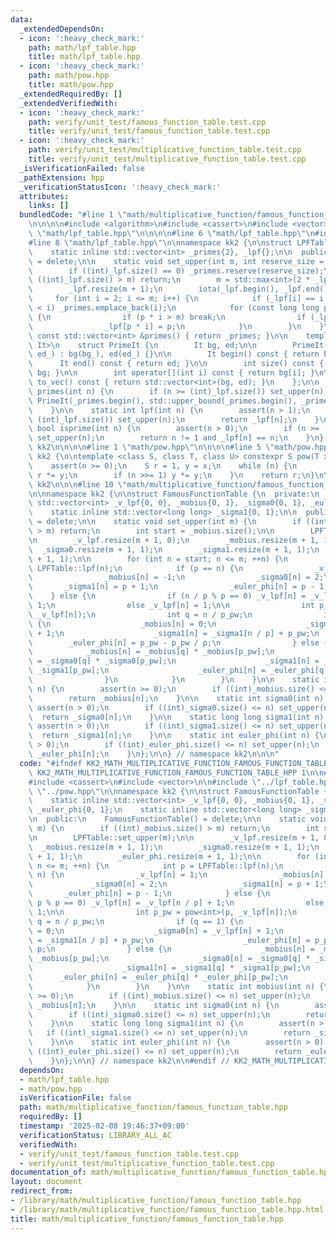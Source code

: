 ```yaml
---
data:
  _extendedDependsOn:
  - icon: ':heavy_check_mark:'
    path: math/lpf_table.hpp
    title: math/lpf_table.hpp
  - icon: ':heavy_check_mark:'
    path: math/pow.hpp
    title: math/pow.hpp
  _extendedRequiredBy: []
  _extendedVerifiedWith:
  - icon: ':heavy_check_mark:'
    path: verify/unit_test/famous_function_table.test.cpp
    title: verify/unit_test/famous_function_table.test.cpp
  - icon: ':heavy_check_mark:'
    path: verify/unit_test/multiplicative_function_table.test.cpp
    title: verify/unit_test/multiplicative_function_table.test.cpp
  _isVerificationFailed: false
  _pathExtension: hpp
  _verificationStatusIcon: ':heavy_check_mark:'
  attributes:
    links: []
  bundledCode: "#line 1 \"math/multiplicative_function/famous_function_table.hpp\"\
    \n\n\n\n#include <algorithm>\n#include <cassert>\n#include <vector>\n\n#line 1\
    \ \"math/lpf_table.hpp\"\n\n\n\n#line 6 \"math/lpf_table.hpp\"\n#include <numeric>\n\
    #line 8 \"math/lpf_table.hpp\"\n\nnamespace kk2 {\n\nstruct LPFTable {\n  private:\n\
    \    static inline std::vector<int> _primes{2}, _lpf{};\n\n  public:\n    LPFTable()\
    \ = delete;\n\n    static void set_upper(int m, int reserve_size = 26355867) {\n\
    \        if ((int)_lpf.size() == 0) _primes.reserve(reserve_size);\n        if\
    \ ((int)_lpf.size() > m) return;\n        m = std::max<int>(2 * _lpf.size(), m);\n\
    \        _lpf.resize(m + 1);\n        iota(_lpf.begin(), _lpf.end(), 0);\n   \
    \     for (int i = 2; i <= m; i++) {\n            if (_lpf[i] == i and _primes.back()\
    \ < i) _primes.emplace_back(i);\n            for (const long long p : _primes)\
    \ {\n                if (p * i > m) break;\n                if (_lpf[i] < p) break;\n\
    \                _lpf[p * i] = p;\n            }\n        }\n    }\n\n    static\
    \ const std::vector<int> &primes() { return _primes; }\n\n    template <typename\
    \ It>\n    struct PrimeIt {\n        It bg, ed;\n\n        PrimeIt(It bg_, It\
    \ ed_) : bg(bg_), ed(ed_) {}\n\n        It begin() const { return bg; }\n\n  \
    \      It end() const { return ed; }\n\n        int size() const { return ed -\
    \ bg; }\n\n        int operator[](int i) const { return bg[i]; }\n\n        std::vector<int>\
    \ to_vec() const { return std::vector<int>(bg, ed); }\n    };\n\n    static auto\
    \ primes(int n) {\n        if (n >= (int)_lpf.size()) set_upper(n);\n        return\
    \ PrimeIt(_primes.begin(), std::upper_bound(_primes.begin(), _primes.end(), n));\n\
    \    }\n\n    static int lpf(int n) {\n        assert(n > 1);\n        if (n >=\
    \ (int)_lpf.size()) set_upper(n);\n        return _lpf[n];\n    }\n\n    static\
    \ bool isprime(int n) {\n        assert(n > 0);\n        if (n >= (int)_lpf.size())\
    \ set_upper(n);\n        return n != 1 and _lpf[n] == n;\n    }\n};\n\n} // namespace\
    \ kk2\n\n\n\n#line 1 \"math/pow.hpp\"\n\n\n\n#line 5 \"math/pow.hpp\"\n\nnamespace\
    \ kk2 {\n\ntemplate <class S, class T, class U> constexpr S pow(T x, U n) {\n\
    \    assert(n >= 0);\n    S r = 1, y = x;\n    while (n) {\n        if (n & 1)\
    \ r *= y;\n        if (n >>= 1) y *= y;\n    }\n    return r;\n}\n\n} // namespace\
    \ kk2\n\n\n#line 10 \"math/multiplicative_function/famous_function_table.hpp\"\
    \n\nnamespace kk2 {\n\nstruct FamousFunctionTable {\n  private:\n    static inline\
    \ std::vector<int> _v_lpf{0, 0}, _mobius{0, 1}, _sigma0{0, 1}, _euler_phi{0, 1};\n\
    \    static inline std::vector<long long> _sigma1{0, 1};\n\n  public:\n    FamousFunctionTable()\
    \ = delete;\n\n    static void set_upper(int m) {\n        if ((int)_mobius.size()\
    \ > m) return;\n        int start = _mobius.size();\n\n        LPFTable::set_upper(m);\n\
    \n        _v_lpf.resize(m + 1, 0);\n        _mobius.resize(m + 1, 1);\n      \
    \  _sigma0.resize(m + 1, 1);\n        _sigma1.resize(m + 1, 1);\n        _euler_phi.resize(m\
    \ + 1, 1);\n\n        for (int n = start; n <= m; ++n) {\n            int p =\
    \ LPFTable::lpf(n);\n            if (p == n) {\n                _v_lpf[n] = 1;\n\
    \                _mobius[n] = -1;\n                _sigma0[n] = 2;\n         \
    \       _sigma1[n] = p + 1;\n                _euler_phi[n] = p - 1;\n        \
    \    } else {\n                if (n / p % p == 0) _v_lpf[n] = _v_lpf[n / p] +\
    \ 1;\n                else _v_lpf[n] = 1;\n\n                int p_pw = pow<int>(p,\
    \ _v_lpf[n]);\n                int q = n / p_pw;\n                if (q == 1)\
    \ {\n                    _mobius[n] = 0;\n                    _sigma0[n] = _v_lpf[n]\
    \ + 1;\n                    _sigma1[n] = _sigma1[n / p] + p_pw;\n            \
    \        _euler_phi[n] = p_pw - p_pw / p;\n                } else {\n        \
    \            _mobius[n] = _mobius[q] * _mobius[p_pw];\n                    _sigma0[n]\
    \ = _sigma0[q] * _sigma0[p_pw];\n                    _sigma1[n] = _sigma1[q] *\
    \ _sigma1[p_pw];\n                    _euler_phi[n] = _euler_phi[q] * _euler_phi[p_pw];\n\
    \                }\n            }\n        }\n    }\n\n    static int mobius(int\
    \ n) {\n        assert(n >= 0);\n        if ((int)_mobius.size() <= n) set_upper(n);\n\
    \        return _mobius[n];\n    }\n\n    static int sigma0(int n) {\n       \
    \ assert(n > 0);\n        if ((int)_sigma0.size() <= n) set_upper(n);\n      \
    \  return _sigma0[n];\n    }\n\n    static long long sigma1(int n) {\n       \
    \ assert(n > 0);\n        if ((int)_sigma1.size() <= n) set_upper(n);\n      \
    \  return _sigma1[n];\n    }\n\n    static int euler_phi(int n) {\n        assert(n\
    \ > 0);\n        if ((int)_euler_phi.size() <= n) set_upper(n);\n        return\
    \ _euler_phi[n];\n    }\n};\n\n} // namespace kk2\n\n\n"
  code: "#ifndef KK2_MATH_MULTIPLICATIVE_FUNCTION_FAMOUS_FUNCTION_TABLE_HPP\n#define\
    \ KK2_MATH_MULTIPLICATIVE_FUNCTION_FAMOUS_FUNCTION_TABLE_HPP 1\n\n#include <algorithm>\n\
    #include <cassert>\n#include <vector>\n\n#include \"../lpf_table.hpp\"\n#include\
    \ \"../pow.hpp\"\n\nnamespace kk2 {\n\nstruct FamousFunctionTable {\n  private:\n\
    \    static inline std::vector<int> _v_lpf{0, 0}, _mobius{0, 1}, _sigma0{0, 1},\
    \ _euler_phi{0, 1};\n    static inline std::vector<long long> _sigma1{0, 1};\n\
    \n  public:\n    FamousFunctionTable() = delete;\n\n    static void set_upper(int\
    \ m) {\n        if ((int)_mobius.size() > m) return;\n        int start = _mobius.size();\n\
    \n        LPFTable::set_upper(m);\n\n        _v_lpf.resize(m + 1, 0);\n      \
    \  _mobius.resize(m + 1, 1);\n        _sigma0.resize(m + 1, 1);\n        _sigma1.resize(m\
    \ + 1, 1);\n        _euler_phi.resize(m + 1, 1);\n\n        for (int n = start;\
    \ n <= m; ++n) {\n            int p = LPFTable::lpf(n);\n            if (p ==\
    \ n) {\n                _v_lpf[n] = 1;\n                _mobius[n] = -1;\n   \
    \             _sigma0[n] = 2;\n                _sigma1[n] = p + 1;\n         \
    \       _euler_phi[n] = p - 1;\n            } else {\n                if (n /\
    \ p % p == 0) _v_lpf[n] = _v_lpf[n / p] + 1;\n                else _v_lpf[n] =\
    \ 1;\n\n                int p_pw = pow<int>(p, _v_lpf[n]);\n                int\
    \ q = n / p_pw;\n                if (q == 1) {\n                    _mobius[n]\
    \ = 0;\n                    _sigma0[n] = _v_lpf[n] + 1;\n                    _sigma1[n]\
    \ = _sigma1[n / p] + p_pw;\n                    _euler_phi[n] = p_pw - p_pw /\
    \ p;\n                } else {\n                    _mobius[n] = _mobius[q] *\
    \ _mobius[p_pw];\n                    _sigma0[n] = _sigma0[q] * _sigma0[p_pw];\n\
    \                    _sigma1[n] = _sigma1[q] * _sigma1[p_pw];\n              \
    \      _euler_phi[n] = _euler_phi[q] * _euler_phi[p_pw];\n                }\n\
    \            }\n        }\n    }\n\n    static int mobius(int n) {\n        assert(n\
    \ >= 0);\n        if ((int)_mobius.size() <= n) set_upper(n);\n        return\
    \ _mobius[n];\n    }\n\n    static int sigma0(int n) {\n        assert(n > 0);\n\
    \        if ((int)_sigma0.size() <= n) set_upper(n);\n        return _sigma0[n];\n\
    \    }\n\n    static long long sigma1(int n) {\n        assert(n > 0);\n     \
    \   if ((int)_sigma1.size() <= n) set_upper(n);\n        return _sigma1[n];\n\
    \    }\n\n    static int euler_phi(int n) {\n        assert(n > 0);\n        if\
    \ ((int)_euler_phi.size() <= n) set_upper(n);\n        return _euler_phi[n];\n\
    \    }\n};\n\n} // namespace kk2\n\n#endif // KK2_MATH_MULTIPLICATIVE_FUNCTION_FAMOUS_FUNCTION_TABLE_HPP\n"
  dependsOn:
  - math/lpf_table.hpp
  - math/pow.hpp
  isVerificationFile: false
  path: math/multiplicative_function/famous_function_table.hpp
  requiredBy: []
  timestamp: '2025-02-08 19:46:37+09:00'
  verificationStatus: LIBRARY_ALL_AC
  verifiedWith:
  - verify/unit_test/famous_function_table.test.cpp
  - verify/unit_test/multiplicative_function_table.test.cpp
documentation_of: math/multiplicative_function/famous_function_table.hpp
layout: document
redirect_from:
- /library/math/multiplicative_function/famous_function_table.hpp
- /library/math/multiplicative_function/famous_function_table.hpp.html
title: math/multiplicative_function/famous_function_table.hpp
---
```

